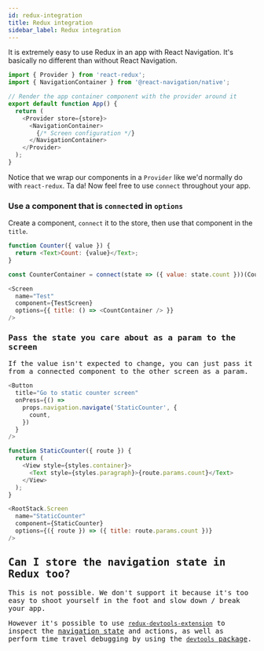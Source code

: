 ```yaml
---
id: redux-integration
title: Redux integration
sidebar_label: Redux integration
---
```


It is extremely easy to use Redux in an app with React Navigation. It's basically no different than without React Navigation.

```js
import { Provider } from 'react-redux';
import { NavigationContainer } from '@react-navigation/native';

// Render the app container component with the provider around it
export default function App() {
  return (
    <Provider store={store}>
      <NavigationContainer>
        {/* Screen configuration */}
      </NavigationContainer>
    </Provider>
  );
}
```

Notice that we wrap our components in a `Provider` like we'd normally do with `react-redux`. Ta da! Now feel free to use `connect` throughout your app.

### Use a component that is `connect`ed in `options`

Create a component, `connect` it to the store, then use that component in the `title`.

 <samp id="redux-integration" />

```js
function Counter({ value }) {
  return <Text>Count: {value}</Text>;
}

const CounterContainer = connect(state => ({ value: state.count }))(Counter);
```

```js
<Screen
  name="Test"
  component={TestScreen}
  options={{ title: () => <CountContainer /> }}
/>
```

### Pass the state you care about as a param to the screen

If the value isn't expected to change, you can just pass it from a connected component to the other screen as a param.

```js
<Button
  title="Go to static counter screen"
  onPress={() =>
    props.navigation.navigate('StaticCounter', {
      count,
    })
  }
/>
```

```js
function StaticCounter({ route }) {
  return (
    <View style={styles.container}>
      <Text style={styles.paragraph}>{route.params.count}</Text>
    </View>
  );
}
```

 <samp id="redux-integration-nav-param" />

```js
<RootStack.Screen
  name="StaticCounter"
  component={StaticCounter}
  options={({ route }) => ({ title: route.params.count })}
/>
```

## Can I store the navigation state in Redux too?

This is not possible. We don't support it because it's too easy to shoot yourself in the foot and slow down / break your app.

However it's possible to use [`redux-devtools-extension`](https://github.com/zalmoxisus/redux-devtools-extension) to inspect the [navigation state](navigation-state.md) and actions, as well as perform time travel debugging by using the [`devtools` package](devtools.md).

